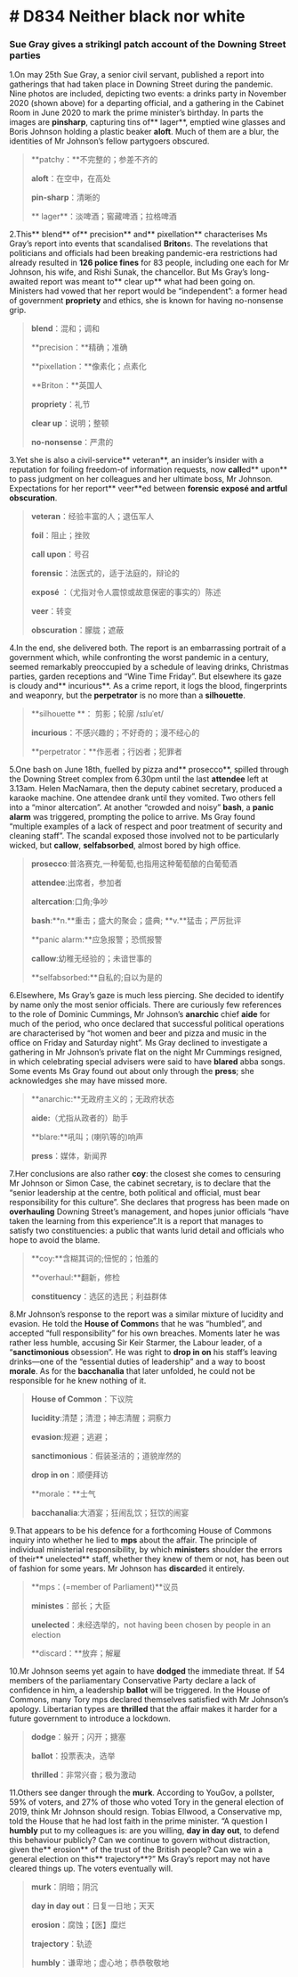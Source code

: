 # # D834 Neither black nor white
### **Sue Gray gives a strikingl patch account of the Downing Street parties**
1.On may 25th Sue Gray, a senior civil servant, published a report into gatherings that had taken place in Downing Street during the pandemic. Nine photos are included, depicting two events: a drinks party in November 2020 (shown above) for a departing official, and a gathering in the Cabinet Room in June 2020 to mark the prime minister’s birthday. In parts the images are **pin­sharp**, capturing tins of** lager**, emptied wine glasses and Boris Johnson holding a plastic beaker **aloft**. Much of them are a blur, the identities of Mr Johnson’s fellow partygoers obscured.

> **patchy：**不完整的；参差不齐的
 > 
> **aloft**：在空中，在高处
 > 
> **pin­-sharp**：清晰的
 > 
> ** lager**：淡啤酒；窖藏啤酒；拉格啤酒
 > 

2.This** blend** of** precision** and** pixellation** characterises Ms Gray’s report into events that scandalised **Briton**s. The revelations that politicians and officials had been breaking pandemic-­era restrictions had already resulted in **126 police fines** for 83 people, including one each for Mr Johnson, his wife, and Rishi Sunak, the chancellor. But Ms Gray’s long­-awaited report was meant to** clear up** what had been going on. Ministers had vowed that her report would be “independent”: a former head of government **propriety** and ethics, she is known for having no-­nonsense grip.

> **blend**：混和；调和
 > 
> **precision：**精确；准确
 > 
> **pixellation：**像素化；点素化
 > 
> **Briton：**英国人
 > 
> **propriety**：礼节
 > 
> **clear up**：说明；整顿
 > 
> **no-­nonsense**：严肃的
 > 

3.Yet she is also a civil­-service** veteran**, an insider’s insider with a reputation for foiling freedom-­of ­information requests, now **call**ed** upon** to pass judgment on her colleagues and her ultimate boss, Mr Johnson. Expectations for her report** veer**ed between **forensic** **exposé **and artful** obscuration**.

> **veteran**：经验丰富的人；退伍军人
 > 
> **foil**：阻止；挫败
 > 
> **call upon**：号召
 > 
> **forensic**：法医式的，适于法庭的，辩论的
 > 
> **exposé** ：（尤指对令人震惊或故意保密的事实的）陈述
 > 
> **veer**：转变
 > 
> **obscuration**：朦胧；遮蔽
 > 

4.In the end, she delivered both. The report is an embarrassing portrait of a government which, while confronting the worst pandemic in a century, seemed remarkably preoccupied by a schedule of leaving drinks, Christmas parties, garden receptions and “Wine Time Friday”. But elsewhere its gaze is cloudy and** incurious**. As a crime report, it logs the blood, fingerprints and weaponry, but the **perpetrator** is no more than a **silhouette**.

> **silhouette **： 剪影；轮廓    /sɪluˈet/
 > 
> **incurious**：不感兴趣的；不好奇的；漫不经心的
 > 
> **perpetrator：**作恶者；行凶者；犯罪者
 > 

5.One bash on June 18th, fuelled by pizza and** prosecco**, spilled through the Downing Street complex from 6.30pm until the last **attendee** left at 3.13am. Helen MacNamara, then the deputy cabinet secretary, produced a karaoke machine. One attendee drank until they vomited. Two others fell into a “minor altercation”.  At another “crowded and noisy” **bash**, a **panic alarm** was triggered, prompting the police to arrive. Ms Gray found “multiple examples of a lack of respect and poor treatment of security and cleaning staff”. The scandal exposed those involved not to be particularly wicked, but **callow**, **self­absorbed**, almost bored by high office.

> **prosecco**:普洛赛克,一种葡萄,也指用这种葡萄酿的白葡萄酒
 > 
> **attendee**:出席者，参加者
 > 
> **altercation**:口角;争吵
 > 
> **bash**:**n.**重击；盛大的聚会；盛典; **v.**猛击；严厉批评
 > 
> **panic alarm:**应急报警；恐慌报警
 > 
> **callow**:幼稚无经验的；未谙世事的
 > 
> **self­absorbed:**自私的;自以为是的
 > 

6.Elsewhere, Ms Gray’s gaze is much less piercing. She decided to identify by name only the most senior officials. There are curiously few references to the role of Dominic Cummings, Mr Johnson’s **anarchic** chief **aide** for much of the period, who once declared that successful political operations are characterised by “hot women and beer and pizza and music in the office on Friday and Saturday night”. Ms Gray declined to investigate a gathering in Mr Johnson’s private flat on the night Mr Cummings resigned, in which celebrating special advisers were said to have **blared** abba songs. Some events Ms Gray found out about only through the **press**; she acknowledges she may have missed more.

> **anarchic:**无政府主义的；无政府状态
 > 
> **aide:**（尤指从政者的）助手
 > 
> **blare:**吼叫；(喇叭等的)响声
 > 
> **press**：媒体，新闻界
 > 

7.Her conclusions are also rather **coy**: the closest she comes to censuring Mr Johnson or Simon Case, the cabinet secretary, is to declare that the “senior leadership at the centre, both political and official, must bear responsibility for this culture”. She declares that progress has been made on **overhauling** Downing Street’s management, and hopes junior officials “have taken the learning from this experience”.It is a report that manages to satisfy two constituencies: a public that wants lurid detail and officials who hope to avoid the blame.

> **coy:**含糊其词的;忸怩的；怕羞的
 > 
> **overhaul:**翻新，修检
 > 
> **constituency**：选区的选民；利益群体
 > 

8.Mr Johnson’s response to the report was a similar mixture of lucidity and evasion. He told the **House of Common**s that he was “humbled”, and accepted “full responsibility” for his own breaches. Moments later he was rather less humble, accusing Sir Keir Starmer, the Labour leader, of a “**sanctimonious** obsession”. He was right to **drop in on** his staff’s leaving drinks—one of the “essential duties of leadership” and a way to boost **morale**. As for the **bacchanalia** that later unfolded, he could not be responsible for he knew nothing of it.

> **House of Common**：下议院
 > 
> **lucidity**:清楚；清澄；神志清醒；洞察力
 > 
> **evasion**:规避；逃避；
 > 
> **sanctimonious**：假装圣洁的；道貌岸然的
 > 
> **drop in on**：顺便拜访
 > 
> **morale：**士气
 > 
> **bacchanalia**:大酒宴；狂闹乱饮；狂饮的闹宴
 > 

9.That appears to be his defence for a forthcoming House of Commons inquiry into whether he lied to **mps** about the affair. The principle of individual ministerial responsibility, by which **minister**s
shoulder the errors of their** unelected** staff, whether they knew of them or not, has been out of fashion for some years. Mr Johnson has **discard**ed it entirely.

> **mps：(=member of Parliament)**议员
 > 
> **ministes**：部长；大臣
 > 
> **unelected**：未经选举的，not having been chosen by people in an election
 > 
> **discard：**放弃；解雇
 > 

10.Mr Johnson seems yet again to have **dodged** the immediate threat. If 54 members of the parliamentary Conservative Party declare a lack of confidence in him, a leadership **ballot** will be triggered. In the House of Commons, many Tory  mps declared themselves satisfied with Mr Johnson’s apology. Libertarian types are **thrilled** that the affair makes it harder for a future government to introduce a lockdown.

> **dodge**：躲开；闪开；搪塞
 > 
> **ballot**：投票表决，选举
 > 
> **thrilled**：非常兴奋；极为激动
 > 

11.Others see danger through the **murk**. According to YouGov, a pollster, 59% of voters, and 27% of those who voted Tory in the general election of 2019, think Mr Johnson should resign. Tobias Ellwood, a Conservative mp, told the House that he had lost faith in the prime minister. “A question I **humbly** put to my colleagues is: are you willing, **day in day out**, to defend this behaviour publicly? Can we continue to govern without distraction, given the** erosion** of the trust of the British people? Can we win a general election on this** trajectory**?” Ms Gray’s report may not have cleared things up. The voters eventually will.

> **murk**：阴暗；阴沉
 > 
> **day in day out**：日复一日地；天天
 > 
> **erosion**：腐蚀；【医】糜烂
 > 
> **trajectory**：轨迹
 > 
> **humbly**：谦卑地；虚心地；恭恭敬敬地
 > 

